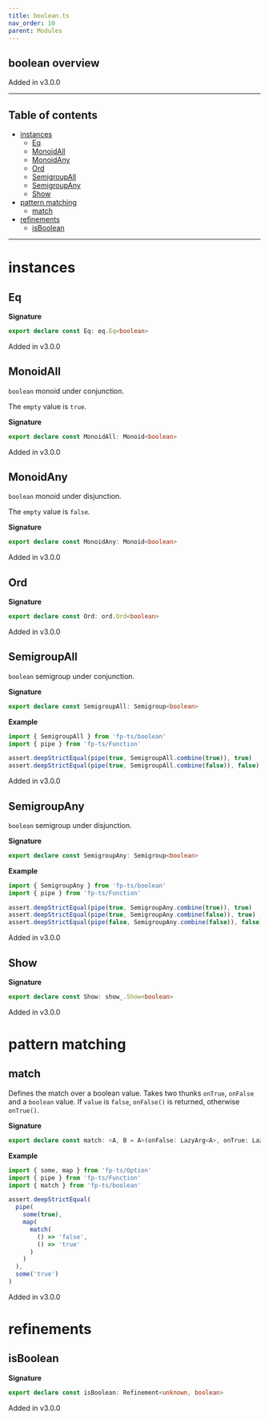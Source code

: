 ```yaml
---
title: boolean.ts
nav_order: 10
parent: Modules
---
```


## boolean overview

Added in v3.0.0

---

<h2 class="text-delta">Table of contents</h2>

- [instances](#instances)
  - [Eq](#eq)
  - [MonoidAll](#monoidall)
  - [MonoidAny](#monoidany)
  - [Ord](#ord)
  - [SemigroupAll](#semigroupall)
  - [SemigroupAny](#semigroupany)
  - [Show](#show)
- [pattern matching](#pattern-matching)
  - [match](#match)
- [refinements](#refinements)
  - [isBoolean](#isboolean)

---

# instances

## Eq

**Signature**

```ts
export declare const Eq: eq.Eq<boolean>
```

Added in v3.0.0

## MonoidAll

`boolean` monoid under conjunction.

The `empty` value is `true`.

**Signature**

```ts
export declare const MonoidAll: Monoid<boolean>
```

Added in v3.0.0

## MonoidAny

`boolean` monoid under disjunction.

The `empty` value is `false`.

**Signature**

```ts
export declare const MonoidAny: Monoid<boolean>
```

Added in v3.0.0

## Ord

**Signature**

```ts
export declare const Ord: ord.Ord<boolean>
```

Added in v3.0.0

## SemigroupAll

`boolean` semigroup under conjunction.

**Signature**

```ts
export declare const SemigroupAll: Semigroup<boolean>
```

**Example**

```ts
import { SemigroupAll } from 'fp-ts/boolean'
import { pipe } from 'fp-ts/Function'

assert.deepStrictEqual(pipe(true, SemigroupAll.combine(true)), true)
assert.deepStrictEqual(pipe(true, SemigroupAll.combine(false)), false)
```

Added in v3.0.0

## SemigroupAny

`boolean` semigroup under disjunction.

**Signature**

```ts
export declare const SemigroupAny: Semigroup<boolean>
```

**Example**

```ts
import { SemigroupAny } from 'fp-ts/boolean'
import { pipe } from 'fp-ts/Function'

assert.deepStrictEqual(pipe(true, SemigroupAny.combine(true)), true)
assert.deepStrictEqual(pipe(true, SemigroupAny.combine(false)), true)
assert.deepStrictEqual(pipe(false, SemigroupAny.combine(false)), false)
```

Added in v3.0.0

## Show

**Signature**

```ts
export declare const Show: show_.Show<boolean>
```

Added in v3.0.0

# pattern matching

## match

Defines the match over a boolean value.
Takes two thunks `onTrue`, `onFalse` and a `boolean` value.
If `value` is `false`, `onFalse()` is returned, otherwise `onTrue()`.

**Signature**

```ts
export declare const match: <A, B = A>(onFalse: LazyArg<A>, onTrue: LazyArg<B>) => (value: boolean) => A | B
```

**Example**

```ts
import { some, map } from 'fp-ts/Option'
import { pipe } from 'fp-ts/Function'
import { match } from 'fp-ts/boolean'

assert.deepStrictEqual(
  pipe(
    some(true),
    map(
      match(
        () => 'false',
        () => 'true'
      )
    )
  ),
  some('true')
)
```

Added in v3.0.0

# refinements

## isBoolean

**Signature**

```ts
export declare const isBoolean: Refinement<unknown, boolean>
```

Added in v3.0.0
